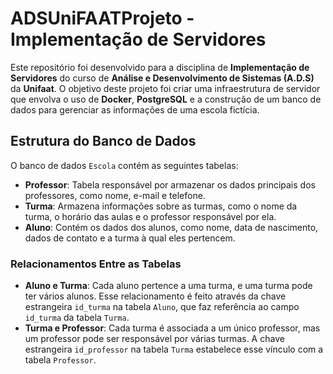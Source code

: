 # ADSUniFAATProjeto - Implementação de Servidores

Este repositório foi desenvolvido para a disciplina de **Implementação de Servidores** do curso de **Análise e Desenvolvimento de Sistemas (A.D.S)** da **Unifaat**. O objetivo deste projeto foi criar uma infraestrutura de servidor que envolva o uso de **Docker**, **PostgreSQL** e a construção de um banco de dados para gerenciar as informações de uma escola fictícia.

## Estrutura do Banco de Dados

O banco de dados `Escola` contém as seguintes tabelas:

- **Professor**: Tabela responsável por armazenar os dados principais dos professores, como nome, e-mail e telefone.
- **Turma**: Armazena informações sobre as turmas, como o nome da turma, o horário das aulas e o professor responsável por ela.
- **Aluno**: Contém os dados dos alunos, como nome, data de nascimento, dados de contato e a turma à qual eles pertencem.

### Relacionamentos Entre as Tabelas

- **Aluno e Turma**: Cada aluno pertence a uma turma, e uma turma pode ter vários alunos. Esse relacionamento é feito através da chave estrangeira `id_turma` na tabela `Aluno`, que faz referência ao campo `id_turma` da tabela `Turma`.
- **Turma e Professor**: Cada turma é associada a um único professor, mas um professor pode ser responsável por várias turmas. A chave estrangeira `id_professor` na tabela `Turma` estabelece esse vínculo com a tabela `Professor`.
